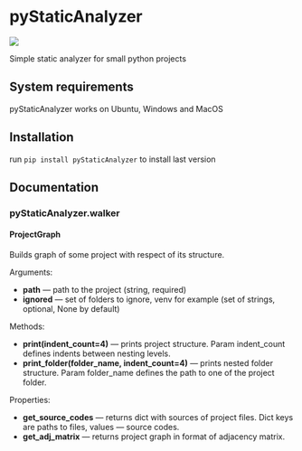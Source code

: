 # pyStaticAnalyzer

![](https://github.com/noname19871/pyStaticAnalyzer/workflows/pyStaticAnalyzer/badge.svg)

Simple static analyzer for small python projects

## System requirements

pyStaticAnalyzer works on Ubuntu, Windows and MacOS

## Installation

run `pip install pyStaticAnalyzer` to install last version

## Documentation

### pyStaticAnalyzer.walker

#### ProjectGraph

Builds graph of some project with respect of its structure.

Arguments:
* **path** — path to the project (string, required)
* **ignored** — set of folders to ignore, venv for example (set of strings, optional, None by default)

Methods:
* **print(indent_count=4)** — prints project structure. Param indent_count defines indents between nesting levels.
* **print_folder(folder_name, indent_count=4)** — prints nested folder structure. Param folder_name defines the path to one of the project folder.

Properties:
* **get_source_codes** — returns dict with sources of project files. Dict keys are paths to files, values — source codes.
* **get_adj_matrix** — returns project graph in format of adjacency matrix.

